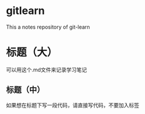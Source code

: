 # gitlearn
This a notes repository of git-learn
# 标题（大）
可以用这个.md文件来记录学习笔记<br/>
## 标题（中）
如果想在标题下写一段代码，请直接写代码，不要加入标签
